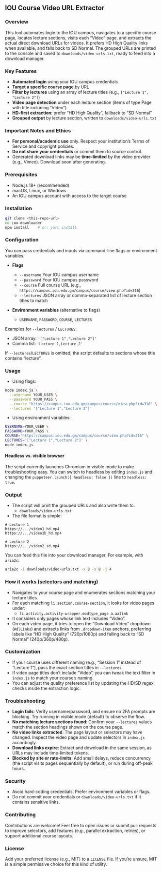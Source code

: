 ## IOU Course Video URL Extractor

### Overview

This tool automates login to the IOU campus, navigates to a specific course page, locates lecture sections, visits each “Video” page, and extracts the actual direct download URLs for videos. It prefers HD High Quality links when available, and falls back to SD Normal. The grouped URLs are printed to the console and saved to `downloads/video-urls.txt`, ready to feed into a download manager.

### Key Features

- **Automated login** using your IOU campus credentials
- **Target a specific course page** by URL
- **Filter by lectures** using an array of lecture titles (e.g., `["Lecture 1", "Lecture 2"]`)
- **Video page detection** under each lecture section (items of type Page with title including “Video”)
- **HD-first extraction**: prefer “HD High Quality”, fallback to “SD Normal”
- **Grouped output** by lecture section, written to `downloads/video-urls.txt`

### Important Notes and Ethics

- **For personal/academic use** only. Respect your institution’s Terms of Service and copyright policies.
- **Do not share your credentials** or commit them to source control.
- Generated download links may be **time-limited** by the video provider (e.g., Vimeo). Download soon after generating.

### Prerequisites

- Node.js 18+ (recommended)
- macOS, Linux, or Windows
- An IOU campus account with access to the target course

### Installation

```bash
git clone <this-repo-url>
cd iou-downloader
npm install    # or: yarn install
```

### Configuration

You can pass credentials and inputs via command-line flags or environment variables.

- **Flags**

  - `--username` Your IOU campus username
  - `--password` Your IOU campus password
  - `--course` Full course URL (e.g., `https://campus.iou.edu.gm/campus/course/view.php?id=316`)
  - `--lectures` JSON array or comma-separated list of lecture section titles to match

- **Environment variables** (alternative to flags)
  - `USERNAME`, `PASSWORD`, `COURSE`, `LECTURES`

Examples for `--lectures` / `LECTURES`:

- JSON array: `'["Lecture 1","Lecture 2"]'`
- Comma list: `'Lecture 1,Lecture 2'`

If `--lectures`/`LECTURES` is omitted, the script defaults to sections whose title contains “lecture”.

### Usage

- Using flags:

```bash
node index.js \
  --username YOUR_USER \
  --password YOUR_PASS \
  --course "https://campus.iou.edu.gm/campus/course/view.php?id=316" \
  --lectures '["Lecture 1","Lecture 2"]'
```

- Using environment variables:

```bash
USERNAME=YOUR_USER \
PASSWORD=YOUR_PASS \
COURSE="https://campus.iou.edu.gm/campus/course/view.php?id=316" \
LECTURES='["Lecture 1","Lecture 2"]' \
node index.js
```

#### Headless vs. visible browser

The script currently launches Chromium in visible mode to make troubleshooting easy. You can switch to headless by editing `index.js` and changing the `puppeteer.launch({ headless: false })` line to `headless: true`.

### Output

- The script will print the grouped URLs and also write them to:
  - `downloads/video-urls.txt`
- The file format is simple:

```
# Lecture 1
https://.../video1_hd.mp4
https://.../video1b_hd.mp4

# Lecture 2
https://.../video2_sd.mp4
```

You can feed this file into your download manager. For example, with `aria2c`:

```bash
aria2c -i downloads/video-urls.txt -x 8 -s 8 -j 4
```

### How it works (selectors and matching)

- Navigates to your course page and enumerates sections matching your lecture titles.
- For each matching `li.section.course-section`, it looks for video pages under:
  - `li.activity.activity-wrapper.modtype_page a.aalink`
- It considers only pages whose link text includes “Video”.
- On each video page, it tries to open the “Download Video” dropdown (`#dlLinks`) and extracts links from `.dropdown-item` anchors, preferring labels like “HD High Quality” (720p/1080p) and falling back to “SD Normal” (240p/360p/480p).

### Customization

- If your course uses different naming (e.g., “Session 1” instead of “Lecture 1”), pass the exact section titles in `--lectures`.
- If video page titles don’t include “Video”, you can tweak the text filter in `index.js` to match your course’s naming.
- You can adjust the quality preference list by updating the HD/SD regex checks inside the extraction logic.

### Troubleshooting

- **Login fails**: Verify username/password, and ensure no 2FA prompts are blocking. Try running in visible mode (default) to observe the flow.
- **No matching lecture sections found**: Confirm your `--lectures` values match the section headings shown on the course page.
- **No video links extracted**: The page layout or selectors may have changed. Inspect the video page and update selectors in `index.js` accordingly.
- **Download links expire**: Extract and download in the same session, as URLs may include time-limited tokens.
- **Blocked by site or rate-limits**: Add small delays, reduce concurrency (the script visits pages sequentially by default), or run during off-peak hours.

### Security

- Avoid hard-coding credentials. Prefer environment variables or flags.
- Do not commit your credentials or `downloads/video-urls.txt` if it contains sensitive links.

### Contributing

Contributions are welcome! Feel free to open issues or submit pull requests to improve selectors, add features (e.g., parallel extraction, retries), or support additional course layouts.

### License

Add your preferred license (e.g., MIT) to a `LICENSE` file. If you’re unsure, MIT is a simple permissive choice for this kind of utility.
